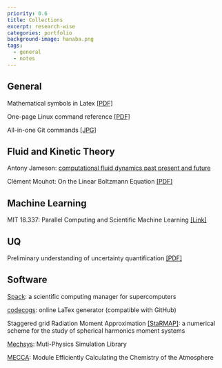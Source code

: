 ```yaml
---
priority: 0.6
title: Collections
excerpt: research-wise
categories: portfolio
background-image: hanaba.png
tags:
  - general
  - notes
---
```


## General

Mathematical symbols in Latex [[PDF]](https://tbxiao.github.io/documents//latex-math.pdf)

One-page Linux command reference [[PDF]](https://files.fosswire.com/2007/08/fwunixref.pdf)

All-in-one Git commands [[JPG]](https://tbxiao.github.io/img//git.jpg)

## Fluid and Kinetic Theory

Antony Jameson: [computational fluid dynamics past present and future](https://tbxiao.github.io/documents//jameson-cfd.pdf)

Clément Mouhot: On the Linear Boltzmann Equation [[PDF]](https://cmouhot.files.wordpress.com/2010/01/chapter4.pdf)

## Machine Learning

MIT 18.337: Parallel Computing and Scientific Machine Learning [[Link]](https://mitmath.github.io/18337/)

## UQ

Preliminary understanding of uncertainty quantification [[PDF]](https://tbxiao.github.io/documents//understand-uq.pdf)

## Software

[Spack](https://spack.io/): a scientific computing manager for supercomputers

[codecogs](https://www.codecogs.com/latex/eqneditor.php): online LaTex generator (compatible with GitHub)

Staggered grid Radiation Moment Approximation [[StaRMAP]](https://www.math.temple.edu/~seibold/research/starmap/): a numerical scheme for the study of spherical harmonics moment systems

[Mechsys](http://mechsys.nongnu.org): Muti-Physics Simulation Library

[MECCA](http://www.rolf-sander.net/messy/mecca/): Module Efficiently Calculating the Chemistry of the Atmosphere